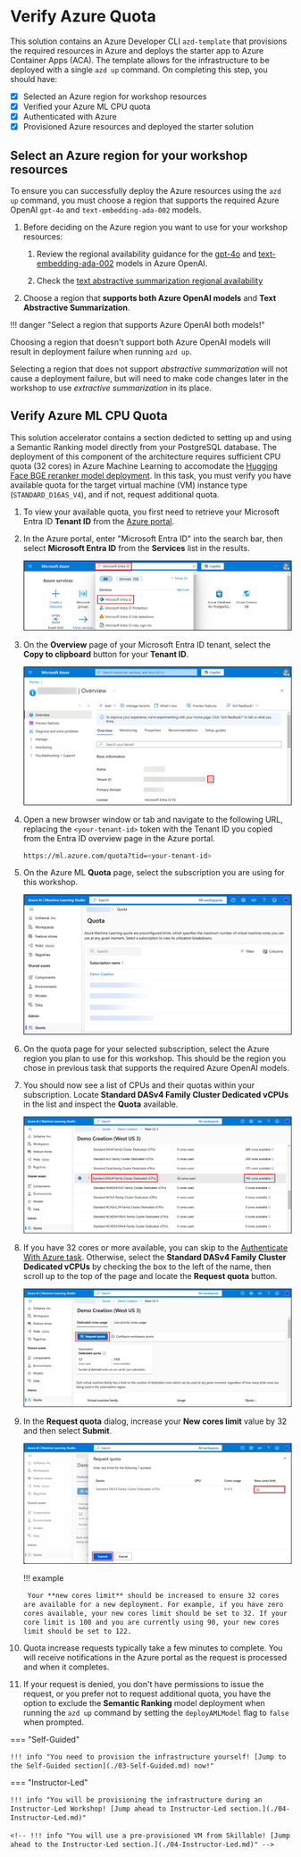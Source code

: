 # Verify Azure Quota

This solution contains an Azure Developer CLI `azd-template` that provisions the required resources in Azure and deploys the starter app to Azure Container Apps (ACA). The template allows for the infrastructure to be deployed with a single `azd up` command. On completing this step, you should have:

- [X] Selected an Azure region for workshop resources
- [X] Verified your Azure ML CPU quota
- [X] Authenticated with Azure
- [X] Provisioned Azure resources and deployed the starter solution

## Select an Azure region for your workshop resources

To ensure you can successfully deploy the Azure resources using the `azd up` command, you must choose a region that supports the required Azure OpenAI `gpt-4o` and `text-embedding-ada-002` models.

1. Before deciding on the Azure region you want to use for your workshop resources:

    1. Review the regional availability guidance for the [gpt-4o](https://learn.microsoft.com/azure/ai-services/openai/concepts/models?tabs=global-standard%2Cstandard-chat-completions#standard-models-by-endpoint) and [text-embedding-ada-002](https://learn.microsoft.com/azure/ai-services/openai/concepts/models?tabs=global-standard%2Cstandard-embeddings#standard-models-by-endpoint) models in Azure OpenAI.

    2. Check the [text abstractive summarization regional availability](https://learn.microsoft.com/azure/ai-services/language-service/summarization/region-support#regional-availability-table)

2. Choose a region that **supports both Azure OpenAI models** and **Text Abstractive Summarization**.

!!! danger "Select a region that supports Azure OpenAI both models!"

Choosing a region that doesn't support both Azure OpenAI models will result in deployment failure when running `azd up`.

Selecting a region that does not support _abstractive summarization_ will not cause a deployment failure, but will need to make code changes later in the workshop to use _extractive summarization_ in its place.

## Verify Azure ML CPU Quota

This solution accelerator contains a section dedicted to setting up and using a Semantic Ranking model directly from your PostgreSQL database. The deployment of this component of the architecture requires sufficient CPU quota (32 cores) in Azure Machine Learning to accomodate the [Hugging Face BGE reranker model deployment](https://huggingface.co/BAAI/bge-reranker-v2-m3). In this task, you must verify you have available quota for the target virtual machine (VM) instance type (`STANDARD_D16AS_V4`), and if not, request additional quota.

1. To view your available quota, you first need to retrieve your Microsoft Entra ID **Tenant ID** from the [Azure portal](https://portal.azure.com/).

2. In the Azure portal, enter "Microsoft Entra ID" into the search bar, then select **Microsoft Entra ID** from the **Services** list in the results.

    ![Microsoft Entra ID is entered into the Azure search bar and it is highlighted in the Services results.](../../img/azure-portal-search-entra-id.png)

3. On the **Overview** page of your Microsoft Entra ID tenant, select the **Copy to clipboard** button for your **Tenant ID**.

    ![On the Entra ID tenant overview tab, the copy to clipboard button for the Tenant ID is highlighted with a red box.](../../img/azure-portal-entra-id-tenant-overview.png)

4. Open a new browser window or tab and navigate to the following URL, replacing the `<your-tenant-id>` token with the Tenant ID you copied from the Entra ID overview page in the Azure portal.

    ```bash title="Azure ML Quota page"
    https://ml.azure.com/quota?tid=<your-tenant-id>
    ```

5. On the Azure ML **Quota** page, select the subscription you are using for this workshop.

    ![Screenshot of the Azure ML quota subscription selection page.](../../img/azure-ml-quota-subscription.png)

6. On the quota page for your selected subscription, select the Azure region you plan to use for this workshop. This should be the region you chose in previous task that supports the required Azure OpenAI models.

7. You should now see a list of CPUs and their quotas within your subscription. Locate **Standard DASv4 Family Cluster Dedicated vCPUs** in the list and inspect the **Quota** available.
    
    ![On the subscription quota page for the selected region, the Standard DASv4 Family Cluster Dedicated vCPUs items is highlighted and the available quota is highlighted.](../../img/azure-ml-quota-standard-dasv4.png)

8. If you have 32 cores or more available, you can skip to the [Authenticate With Azure task](#33-authenticate-with-azure). Otherwise, select the **Standard DASv4 Family Cluster Dedicated vCPUs** by checking the box to the left of the name, then scroll up to the top of the page and locate the **Request quota** button.

    ![Screenshot of the Azure ML quota page with the Request quota button highlighted with a red box.](../../img/azure-ml-request-quota.png)

9. In the **Request quota** dialog, increase your **New cores limit** value by 32 and then select **Submit**.

    ![Screenshot of the Request quota dialog with a value of 32 highlighted in the new cores limit box and the submit button highlighted.](../../img/azure-ml-request-quota-dialog.png)

    !!! example

        Your **new cores limit** should be increased to ensure 32 cores are available for a new deployment. For example, if you have zero cores available, your new cores limit should be set to 32. If your core limit is 100 and you are currently using 90, your new cores limit should be set to 122.

10. Quota increase requests typically take a few minutes to complete. You will receive notifications in the Azure portal as the request is processed and when it completes.

11. If your request is denied, you don't have permissions to issue the request, or you prefer not to request additional quota, you have the option to exclude the **Semantic Ranking** model deployment when running the `azd up` command by setting the `deployAMLModel` flag to `false` when prompted.

=== "Self-Guided"

    !!! info "You need to provision the infrastructure yourself! [Jump to the Self-Guided section](./03-Self-Guided.md) now!"  

=== "Instructor-Led"

    !!! info "You will be provisioning the infrastructure during an Instructor-Led Workshop! [Jump ahead to Instructor-Led section.](./04-Instructor-Led.md)"

    <!-- !!! info "You will use a pre-provisioned VM from Skillable! [Jump ahead to the Instructor-Led section.](./04-Instructor-Led.md)" -->
